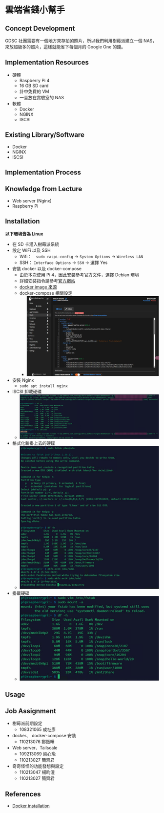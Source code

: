 # 雲端省錢小幫手

## Concept Development
GDSC 社團需要有一個地方來存拍的照片，所以我們利用樹莓派建立一個 NAS，來放超級多的照片，這樣就能省下每個月的 Google One 的錢。

## Implementation Resources
- 硬體
    - Raspberry Pi 4
    - 16 GB SD card
    - 計中免費的 VM
    - 一臺放在實驗室的 NAS
- 軟體
    - Docker
    - NGINX
    - ISCSI

## Existing Library/Software
- Docker 
- NGINX
- ISCSI

## Implementation Process

## Knowledge from Lecture
- Web server (Nginx)
- Raspberry Pi 

## Installation
**以下環境皆為 Linux**
- 在 SD 卡灌入樹莓派系統
- 設定 WiFi 以及 SSH 
    - Wifi：　`sudo raspi-config` -> `System Options` -> `Wireless LAN`
    - SSH： `Interface Options` -> `SSH` -> 選擇 Yes
- 安裝 docker 以及 docker-compose
    - 由於本次使用 Pi 4，因此安裝參考官方文件，選擇 Debian 環境
    - 詳細安裝指令請參考[官方網站](https://docs.docker.com/engine/install/debian/)
    - [docker image 來源](https://github.com/ggogel/seafile-containerized)
    - docker-compose 相關設定
        - ![Alt text](image-3.png)
- 安裝 Nginx
    -  `sudo apt install nginx`
- ISCSI 卸載硬碟
    - ![Alt text](image.png)
- 格式化新掛上去的硬碟
    - ![Alt text](image-1.png)
- 掛載硬碟
    - ![Alt text](image-2.png)

## Usage

## Job Assignment
- 樹莓派前期設定
    - 108321065 成祉彥
- docker、 docker-compose 安裝
    - 110213076 鄭鈺曄
- Web server、Tailscale
    - 109213069 梁心瑜
    - 110213027 簡齊君
- 奇奇怪怪的功能發想與設定
    - 110213047 楊昀潼
    - 110213027 簡齊君

## References
- [Docker installation](https://docs.docker.com/engine/install/debian/)
